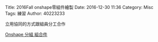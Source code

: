 Title: 2016Fall onshape零組件繪製
Date: 2016-12-30 11:36
Category: Misc
Tags: 練習
Author: 40223233

立用協同的方式跟組員分工合作


<!-- PELICAN_END_SUMMARY -->


<a href="https://cad.onshape.com/documents/f723dfa2e7d650d3c8d16304/w/7ae4d158c2e340b2b1c0e43c/e/e8d9ea50e2cb1fdf85595f27">Onshape 分組  組合件</a>
